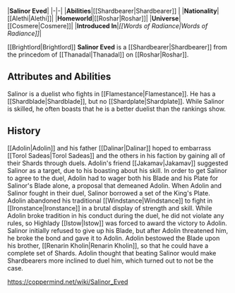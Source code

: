 |**Salinor Eved**|
|-|-|
|**Abilities**|[[Shardbearer\|Shardbearer]] |
|**Nationality**|[[Alethi\|Alethi]]|
|**Homeworld**|[[Roshar\|Roshar]]|
|**Universe**|[[Cosmere\|Cosmere]]|
|**Introduced In**|*[[Words of Radiance\|Words of Radiance]]*|

[[Brightlord\|Brightlord]] **Salinor Eved** is a [[Shardbearer\|Shardbearer]] from the princedom of [[Thanadal\|Thanadal]] on [[Roshar\|Roshar]].

## Attributes and Abilities
Salinor is a duelist who fights in [[Flamestance\|Flamestance]]. He has a [[Shardblade\|Shardblade]], but no [[Shardplate\|Shardplate]]. While Salinor is skilled, he often boasts that he is a better duelist than the rankings show.

## History
[[Adolin\|Adolin]] and his father [[Dalinar\|Dalinar]] hoped to embarrass [[Torol Sadeas\|Torol Sadeas]] and the others in his faction by gaining all of their Shards through duels. Adolin's friend [[Jakamav\|Jakamav]] suggested Salinor as a target, due to his boasting about his skill. In order to get Salinor to agree to the duel, Adolin had to wager both his Blade and his Plate for Salinor's Blade alone, a proposal that demeaned Adolin.
When Adolin and Salinor fought in their duel, Salinor borrowed a set of the King's Plate. Adolin abandoned his traditional [[Windstance\|Windstance]] to fight in [[Ironstance\|Ironstance]] in a brutal display of strength and skill. While Adolin broke tradition in his conduct during the duel, he did not violate any rules, so Highlady [[Istow\|Istow]] was forced to award the victory to Adolin. Salinor initially refused to give up his Blade, but after Adolin threatened him, he broke the bond and gave it to Adolin. Adolin bestowed the Blade upon his brother, [[Renarin Kholin\|Renarin Kholin]], so that he could have a complete set of Shards.
Adolin thought that beating Salinor would make Shardbearers more inclined to duel him, which turned out to not be the case.



https://coppermind.net/wiki/Salinor_Eved